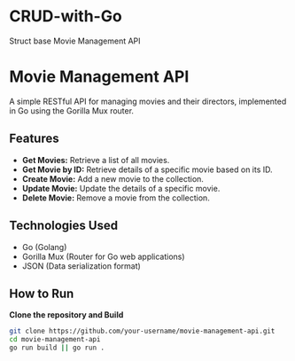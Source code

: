 # CRUD-with-Go
Struct base Movie Management API

# Movie Management API

A simple RESTful API for managing movies and their directors, implemented in Go using the Gorilla Mux router.

## Features

- **Get Movies:** Retrieve a list of all movies.
- **Get Movie by ID:** Retrieve details of a specific movie based on its ID.
- **Create Movie:** Add a new movie to the collection.
- **Update Movie:** Update the details of a specific movie.
- **Delete Movie:** Remove a movie from the collection.

## Technologies Used

- Go (Golang)
- Gorilla Mux (Router for Go web applications)
- JSON (Data serialization format)

## How to Run
**Clone the repository and Build**

   ```bash
   git clone https://github.com/your-username/movie-management-api.git
   cd movie-management-api
   go run build || go run .

